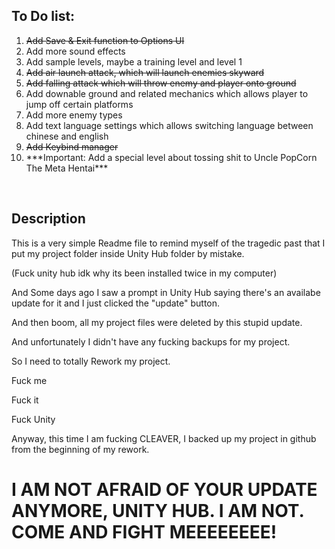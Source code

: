 <h2>To Do list:</h2>
<ol>
<s><li>Add Save & Exit function to Options UI</li></s>
<li>Add more sound effects</li>
<li>Add sample levels, maybe a training level and level 1</li>
<s><li>Add air launch attack, which will launch enemies skyward</li></s>
<s><li>Add falling attack which will throw enemy and player onto ground</li></s>
<li>Add downable ground and related mechanics which allows player to jump off certain platforms</li>
<li>Add more enemy types</li>
<li>Add text language settings which allows switching language between chinese and english</li>
<s><li>Add Keybind manager</li></s>
<li>***Important: Add a special level about tossing shit to Uncle PopCorn The Meta Hentai***</li>
</ol>

<br>
<h2>Description</h2>
<p>This is a very simple Readme file to remind myself of the tragedic past that I put my project folder inside Unity Hub folder by mistake.</p>
<p>(Fuck unity hub idk why its been installed twice in my computer)</p>
<p>And Some days ago I saw a prompt in Unity Hub saying there's an availabe update for it and I just clicked the "update" button.</p>
<p>And then boom, all my project files were deleted by this stupid update.</p>
<p>And unfortunately I didn't have any fucking backups for my project.</p>
<p>So I need to totally Rework my project.</p>
<p>Fuck me</p>
<p>Fuck it</p>
<p>Fuck Unity</p>

<p>Anyway, this time I am fucking CLEAVER, I backed up my project in github from the beginning of my rework.</p>
<h1>I AM NOT AFRAID OF YOUR UPDATE ANYMORE, UNITY HUB. I AM NOT. COME AND FIGHT MEEEEEEEE!</h1>
